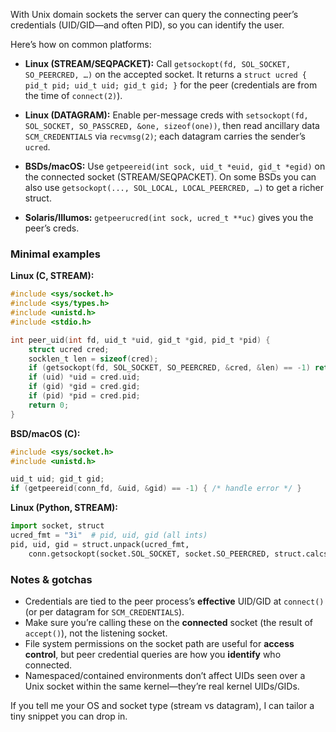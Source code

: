 With Unix domain sockets the server can query the connecting peer’s credentials (UID/GID—and often PID), so you can identify the user.

Here’s how on common platforms:

- **Linux (STREAM/SEQPACKET):**
  Call `getsockopt(fd, SOL_SOCKET, SO_PEERCRED, …)` on the accepted socket. It returns a `struct ucred { pid_t pid; uid_t uid; gid_t gid; }` for the peer (credentials are from the time of `connect(2)`).

- **Linux (DATAGRAM):**
  Enable per-message creds with `setsockopt(fd, SOL_SOCKET, SO_PASSCRED, &one, sizeof(one))`, then read ancillary data `SCM_CREDENTIALS` via `recvmsg(2)`; each datagram carries the sender’s `ucred`.

- **BSDs/macOS:**
  Use `getpeereid(int sock, uid_t *euid, gid_t *egid)` on the connected socket (STREAM/SEQPACKET).
  On some BSDs you can also use `getsockopt(..., SOL_LOCAL, LOCAL_PEERCRED, …)` to get a richer struct.

- **Solaris/Illumos:**
  `getpeerucred(int sock, ucred_t **uc)` gives you the peer’s creds.

### Minimal examples

**Linux (C, STREAM):**

```c
#include <sys/socket.h>
#include <sys/types.h>
#include <unistd.h>
#include <stdio.h>

int peer_uid(int fd, uid_t *uid, gid_t *gid, pid_t *pid) {
    struct ucred cred;
    socklen_t len = sizeof(cred);
    if (getsockopt(fd, SOL_SOCKET, SO_PEERCRED, &cred, &len) == -1) return -1;
    if (uid) *uid = cred.uid;
    if (gid) *gid = cred.gid;
    if (pid) *pid = cred.pid;
    return 0;
}
```

**BSD/macOS (C):**

```c
#include <sys/socket.h>
#include <unistd.h>

uid_t uid; gid_t gid;
if (getpeereid(conn_fd, &uid, &gid) == -1) { /* handle error */ }
```

**Linux (Python, STREAM):**

```python
import socket, struct
ucred_fmt = "3i"  # pid, uid, gid (all ints)
pid, uid, gid = struct.unpack(ucred_fmt,
    conn.getsockopt(socket.SOL_SOCKET, socket.SO_PEERCRED, struct.calcsize(ucred_fmt)))
```

### Notes & gotchas

- Credentials are tied to the peer process’s **effective** UID/GID at `connect()` (or per datagram for `SCM_CREDENTIALS`).
- Make sure you’re calling these on the **connected** socket (the result of `accept()`), not the listening socket.
- File system permissions on the socket path are useful for **access control**, but peer credential queries are how you **identify** who connected.
- Namespaced/contained environments don’t affect UIDs seen over a Unix socket within the same kernel—they’re real kernel UIDs/GIDs.

If you tell me your OS and socket type (stream vs datagram), I can tailor a tiny snippet you can drop in.
